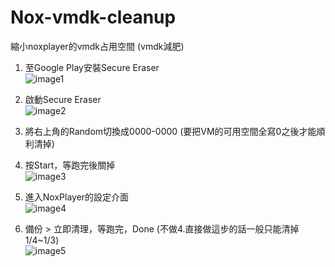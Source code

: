 # Nox-vmdk-cleanup
縮小noxplayer的vmdk占用空間 (vmdk減肥)

1.	至Google Play安裝Secure Eraser
<br>![image1](https://user-images.githubusercontent.com/33422418/213715707-af3282c2-e06e-43bc-a6c2-cdc055af0e82.png)

2.	啟動Secure Eraser
<br>![image2](https://user-images.githubusercontent.com/33422418/213715724-9b5dd493-1ef9-4ff8-9a18-24473fa9b08f.png)

3.	將右上角的Random切換成0000-0000 (要把VM的可用空間全寫0之後才能順利清掉)
4.	按Start，等跑完後關掉
<br>![image3](https://user-images.githubusercontent.com/33422418/213715746-a281ac10-65e1-4120-a1ad-15961cfdfe59.png)

5.	進入NoxPlayer的設定介面
<br>![image4](https://user-images.githubusercontent.com/33422418/213715762-77503223-ba3e-4410-a9a7-92c52b370544.png)

6.	備份 > 立即清理，等跑完，Done (不做4.直接做這步的話一般只能清掉1/4~1/3)
<br>![image5](https://user-images.githubusercontent.com/33422418/213715812-75385c6c-3646-4723-bb2c-25d314dc1b9c.png)
